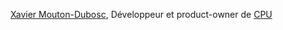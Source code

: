 [Xavier Mouton-Dubosc](https://dascritch.net), Développeur et product-owner de [CPU](http://cpu.pm)
